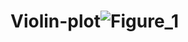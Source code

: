 # Violin-plot![Figure_1](https://user-images.githubusercontent.com/96019816/179997550-9555239f-b168-4fa1-888f-3f4bccc7f1cd.png)
